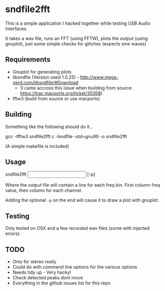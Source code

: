 sndfile2fft
===========

This is a simple application I hacked together while testing USB Audio Interfaces.

It takes a wav file, runs an FFT (using FFTW), plots the output (using gnuplot), just some simple checks for glitches (expects sine waves)

Requirements
-------------
  * Gnuplot for generating plots
  * libsndfie (Version used 1.0.25) - http://www.mega-nerd.com/libsndfile/#Download
    * (I came accross this issue when building from source: https://trac.macports.org/ticket/35358)
  * fftw3 (build from source or use macports)

Building
---------
Something like the following should do it..

gcc -lfftw3 sndfile2fft.c -lsndfile -std=gnu99 -o sndfile2fft

(A simple makefile is included)

Usage
------

sndfile2fft <input file> <output file> [-p]

Where the output file will contain a line for each freq bin. First column freq value, then column for each channel.

Adding the optional `-p` on the end will cause it to draw a plot with gnuplot.

Testing
--------
Only tested on OSX and a few recorded wav files (some with injected errors).


TODO
----
  * Only for stereo really
  * Could do with command line options for the various options
  * Needs tidy up - Very hacky! 
  * Check detected peaks dont move
  * Everything in the github issues list for this repo
